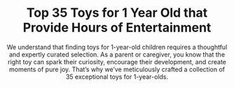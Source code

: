 ---
layout: post
title: Top 35 Toys for 1 Year Old that Provide Hours of Entertainment
subtitle: We understand that finding toys for 1-year-old children requires a thoughtful and expertly curated selection. As a parent or caregiver, you know that the right toy can spark their curiosity, encourage their development, and create moments of pure joy. That’s why we’ve meticulously crafted a collection of 35 exceptional toys for 1-year-olds.
header-img: "img/post/2023/09/copied/toys-for-1-year-old.jpg"
header-style: text
permalink: "/toys-1-year-old/"
catalog: true
tags:
  - Recipients 
  - Men
---         
